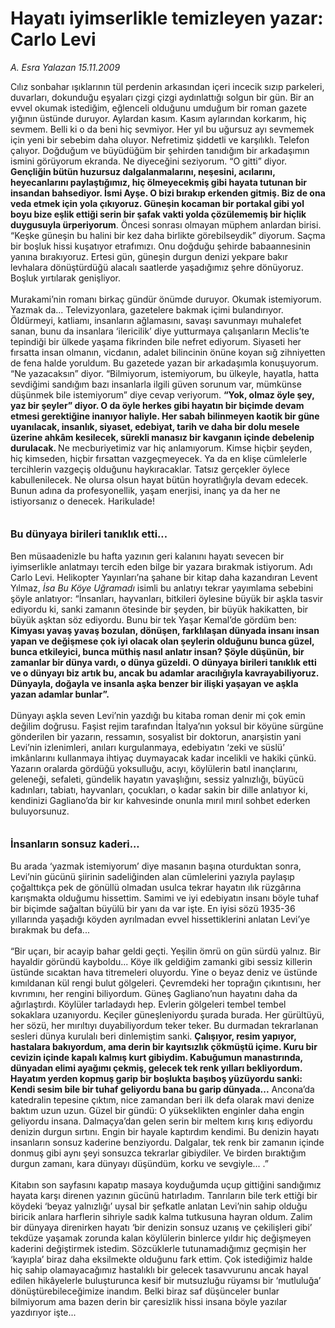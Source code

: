# Hayatı iyimserlikle temizleyen yazar: Carlo Levi

*A. Esra Yalazan 15.11.2009*

<div class="taraf_structure_2col_1zq">
<div class="margen_n">



 <p>Cılız sonbahar ışıklarının tül perdenin arkasından içeri incecik sızıp parkeleri, duvarları, dokunduğu eşyaları çizgi çizgi aydınlattığı solgun bir gün. Bir an evvel okumak istediğim, eğlenceli olduğunu umduğum bir roman gazete yığının üstünde duruyor. Aylardan kasım. Kasım aylarından korkarım, hiç sevmem. Belli ki o da beni hiç sevmiyor. Her yıl bu uğursuz ayı sevmemek için yeni bir sebebim daha oluyor. Nefretimiz şiddetli ve karşılıklı. Telefon çalıyor. Doğduğum ve büyüdüğüm bir şehirden tanıdığım bir arkadaşımın ismini görüyorum ekranda. Ne diyeceğini seziyorum. “O gitti” diyor. <b>Gençliğin bütün huzursuz dalgalanmalarını, neşesini, acılarını, heyecanlarını paylaştığımız, hiç ölmeyecekmiş gibi hayata tutunan bir insandan bahsediyor. İsmi Ayşe. O bizi bırakıp erkenden gitmiş. Biz de ona veda etmek için yola çıkıyoruz. Güneşin kocaman bir portakal gibi yol boyu bize eşlik ettiği serin bir şafak vakti yolda çözülememiş bir hiçlik duygusuyla ürperiyorum</b>. Öncesi sonrası olmayan müphem anlardan birisi. “Keşke güneşin bu halini bir kez daha birlikte görebilseydik” diyorum. Saçma bir boşluk hissi kuşatıyor etrafımızı. Onu doğduğu şehirde babaannesinin yanına bırakıyoruz. Ertesi gün, güneşin durgun denizi yekpare bakır levhalara dönüştürdüğü alacalı saatlerde yaşadığımız şehre dönüyoruz. Boşluk yırtılarak genişliyor. <br/><br/>Murakami’nin romanı birkaç gündür önümde duruyor. Okumak istemiyorum. Yazmak da... Televizyonlara, gazetelere bakmak içimi bulandırıyor. Öldürmeyi, katliamı, insanların ağlamasını, savaşı savunmayı muhalefet sanan, bunu da insanlara ‘ilericilik’ diye yutturmaya çalışanların Meclis’te tepindiği bir ülkede yaşama fikrinden bile nefret ediyorum. Siyaseti her fırsatta insan olmanın, vicdanın, adalet bilincinin önüne koyan sığ zihniyetten de fena halde yoruldum. Bu gazetede yazan bir arkadaşımla konuşuyorum. “Ne yazacaksın” diyor. “Bilmiyorum, istemiyorum, bu ülkeyle, hayatla, hatta sevdiğimi sandığım bazı insanlarla ilgili güven sorunum var, mümkünse düşünmek bile istemiyorum” diye cevap veriyorum. <b>“Yok, olmaz öyle şey, yaz bir şeyler” diyor. O da öyle herkes gibi hayatın bir biçimde devam etmesi gerektiğine inanıyor haliyle. Her sabah bilinmeyen kaotik bir güne uyanılacak, insanlık, siyaset, edebiyat, tarih ve daha bir dolu mesele üzerine ahkâm kesilecek, sürekli manasız bir kavganın içinde debelenip durulacak. </b>Ne mecburiyetimiz var hiç anlamıyorum. Kimse hiçbir şeyden, hiç kimseden, hiçbir fırsattan vazgeçmeyecek. Ya da en klişe cümlelerle tercihlerin vazgeçiş olduğunu haykıracaklar. Tatsız gerçekler öylece kabullenilecek. Ne olursa olsun hayat bütün hoyratlığıyla devam edecek. Bunun adına da profesyonellik, yaşam enerjisi, inanç ya da her ne istiyorsanız o denecek. Harikulade!<b> <br/><br/><br/><font size="3">Bu dünyaya birileri tanıklık etti...</font></b> <br/><br/>Ben müsaadenizle bu hafta yazının geri kalanını hayatı sevecen bir iyimserlikle anlatmayı tercih eden bilge bir yazara bırakmak istiyorum. Adı Carlo Levi. Helikopter Yayınları’na şahane bir kitap daha kazandıran Levent Yılmaz, <i>İsa Bu Köye Uğramadı</i> isimli bu anlatıyı tekrar yayımlama sebebini şöyle anlatıyor: “İnsanları, hayvanları, bitkileri öylesine büyük bir aşkla tasvir ediyordu ki, sanki zamanın ötesinde bir şeyden, bir büyük hakikatten, bir büyük aşktan söz ediyordu. Bunu bir tek Yaşar Kemal’de gördüm ben: <b>Kimyası yavaş yavaş bozulan, dönüşen, farklılaşan dünyada insanı insan yapan ve değişmese çok iyi olacak olan şeylerin olduğunu bunca güzel, bunca etkileyici, bunca müthiş nasıl anlatır insan? Şöyle düşünün, bir zamanlar bir dünya vardı, o dünya güzeldi. O dünyaya birileri tanıklık etti ve o dünyayı biz artık bu, ancak bu adamlar aracılığıyla kavrayabiliyoruz. Dünyayla, doğayla ve insanla aşka benzer bir ilişki yaşayan ve aşkla yazan adamlar bunlar”. </b><br/><br/>Dünyayı aşkla seven Levi’nin yazdığı bu kitaba roman denir mi çok emin değilim doğrusu. Faşist rejim tarafından İtalya’nın yoksul bir köyüne sürgüne gönderilen bir yazarın, ressamın, sosyalist bir doktorun, anarşistin yani Levi’nin izlenimleri, anıları kurgulanmaya, edebiyatın ‘zeki ve süslü’ imkânlarını kullanmaya ihtiyaç duymayacak kadar incelikli ve hakiki çünkü. Yazarın oralarda gördüğü yoksulluğu, acıyı, köylülerin batıl inançlarını, geleneği, sefaleti, gündelik hayatın yavaşlığını, sessiz yalnızlığı, büyücü kadınları, tabiatı, hayvanları, çocukları, o kadar sakin bir dille anlatıyor ki, kendinizi Gagliano’da bir kır kahvesinde onunla mırıl mırıl sohbet ederken buluyorsunuz. <b><br/><br/><br/><font size="3">İnsanların sonsuz kaderi...</font></b><font size="3"> <br/></font><br/>Bu arada ‘yazmak istemiyorum’ diye masanın başına oturduktan sonra, Levi’nin gücünü şiirinin sadeliğinden alan cümlelerini yazıyla paylaşıp çoğalttıkça pek de gönüllü olmadan usulca tekrar hayatın ılık rüzgârına karışmakta olduğumu hissettim. Samimi ve iyi edebiyatın insanı böyle tuhaf bir biçimde sağaltan büyülü bir yanı da var işte. En iyisi sözü 1935-36 yıllarında yaşadığı köyden ayrılmadan evvel hissettiklerini anlatan Levi’ye bırakmak bu defa... <br/><br/>“Bir uçarı, bir acayip bahar geldi geçti. Yeşilin ömrü on gün sürdü yalnız. Bir hayaldir göründü kayboldu... Köye ilk geldiğim zamanki gibi sessiz killerin üstünde sıcaktan hava titremeleri oluyordu. Yine o beyaz deniz ve üstünde kımıldanan kül rengi bulut gölgeleri. Çevremdeki her toprağın çıkıntısını, her kıvrımını, her rengini biliyordum. Güneş Gagliano’nun hayatını daha da ağırlaştırdı. Köylüler tarladaydı hep. Evlerin gölgeleri tembel tembel sokaklara uzanıyordu. Keçiler güneşleniyordu şurada burada. Her gürültüyü, her sözü, her mırıltıyı duyabiliyordum teker teker. Bu durmadan tekrarlanan sesleri dünya kurulalı beri dinlemiştim sanki. <b>Çalışıyor, resim yapıyor, hastalara bakıyordum, ama derin bir kayıtsızlık çökmüştü içime. Kuru bir cevizin içinde kapalı kalmış kurt gibiydim. Kabuğumun manastırında, dünyadan elimi ayağımı çekmiş, gelecek tek renk yılları bekliyordum. Hayatım yerden kopmuş garip bir boşlukta başıboş yüzüyordu sanki:</b> <b>Kendi sesim bile bir tuhaf geliyordu bana bu garip dünyada...</b> Ancona’da katedralin tepesine çıktım, nice zamandan beri ilk defa olarak mavi denize baktım uzun uzun. Güzel bir gündü: O yükseklikten enginler daha engin geliyordu insana. Dalmaçya’dan gelen serin bir meltem kırış kırış ediyordu denizin durgun sırtını. Engin bir hayale kaptırdım kendimi. Bu denizin hayatı insanların sonsuz kaderine benziyordu. Dalgalar, tek renk bir zamanın içinde donmuş gibi aynı şeyi sonsuzca tekrarlar gibiydiler. Ve birden bıraktığım durgun zamanı, kara dünyayı düşündüm, korku ve sevgiyle... .” <br/><br/>Kitabın son sayfasını kapatıp masaya koyduğumda uçup gittiğini sandığımız hayata karşı direnen yazının gücünü hatırladım. Tanrıların bile terk ettiği bir köydeki ‘beyaz yalnızlığı’ uysal bir şefkatle anlatan Levi’nin sahip olduğu biricik anlara harflerin sihriyle sadık kalma tutkusuna hayran oldum. Zalim bir dünyaya direnirken hayatı ‘bir denizin sonsuz uzanış ve çekilişleri gibi’ tekdüze yaşamak zorunda kalan köylülerin binlerce yıldır hiç değişmeyen kaderini değiştirmek istedim. Sözcüklerle tutunamadığımız geçmişin her ‘kayıpla’ biraz daha eksilmekte olduğunu fark ettim. Çok istediğimiz halde hiç sahip olamayacağımız hastalıklı bir gelecek tasavvurunu ancak hayal edilen hikâyelerle buluşturunca kesif bir mutsuzluğu rüyamsı bir ‘mutluluğa’ dönüştürebileceğimize inandım. Belki biraz saf düşünceler bunlar bilmiyorum ama bazen derin bir çaresizlik hissi insana böyle yazılar yazdırıyor işte...</p>
<br/>
<br/>
<br/>



<br/>


<div id="taraf_not">
</div>

</div>


</div>
